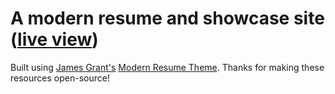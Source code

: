 # A modern resume and showcase site ([live view](https://benjamin.antupit.com))
Built using [James Grant's](https://github.com/sproogen) [Modern Resume Theme](https://github.com/sproogen/modern-resume-theme). Thanks for making these resources open-source!
